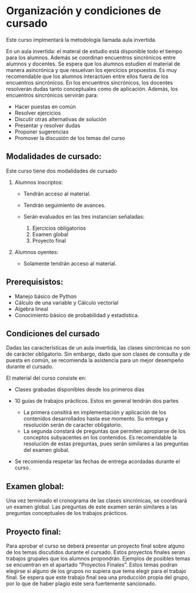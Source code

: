# Organización y condiciones de cursado

Este curso implmentará la metodología llamada aula invertida.

En un aula invertida: el materal de estudio está disponible todo el tiempo para los alumnos. Además se coordinan encuentros sincrónicos entre alumnos y docentes. Se espera que los alumnos estudien el material de manera asincrónica y que resuelvan los ejercicios propuestos. Es muy recomendable que los alumnos interactúen entre ellos fuera de los encuentros sincrónicos. En los encuentros sincrónicos, los docentes resolverán dudas tanto conceptuales como de aplicación. Además, los encuentros sincrónicos servirán para:

* Hacer puestas en común
* Resolver ejercicios
* Discutir otras alternativas de solución 
* Presentar y resolver dudas
* Proponer sugerencias
* Promover la discusión de los temas del curso

## Modalidades de cursado:

Este curso tiene dos modalidades de cursado

1. Alumnos inscriptos:

    * Tendrán acceso al material.
    * Tendrán seguimiento de avances.
    * Serán evaluados en las tres instancian señaladas:
    
        1. Ejercicios obligatorios
        2. Examen global
        3. Proyecto final
2. Alumnos oyentes:

    * Solamente tendrán acceso al material.

## Prerequisistos:

* Manejo básico de Python
* Cálculo de una variable y Cálculo vectorial
* Algebra lineal
* Conocimiento básico de probabilidad y estadística.

## Condiciones del cursado

Dadas las características de un aula invertida, las clases sincrónicas no son de carácter obligatorio. Sin embargo, dado que son clases de consulta y de puesta en común, se recomienda la asistencia para un mejor desempeño durante el cursado.

El material del curso consiste en:

* Clases grabadas disponibles desde los primeros días
* 10 guías de trabajos prácticos. Estos en general tendrán dos partes

    - La primera consitirá en implementación y aplicación de los contenidos desarrollados hasta ese momento. Su entrega y resolución serán de caracter obligatorio.
    - La segunda constará de preguntas que permiten apropiarse de los conceptos subyacentes en los contenidos. Es recomendable la resolución de estas preguntas, pues serán similares a las preguntas del examen global.
* Se recomienda respetar las fechas de entrega acordadas durante el curso.

## Examen global:

Una vez terminado el cronograma de las clases sincrónicas, se coordinará un examen global. Las preguntas de este examen serán similares a las preguntas conceptuales de los trabajos prácticos.

## Proyecto final:

Para aprobar el curso se deberá presentar un proyecto final sobre alguno de los temas discutidos durante el cursado. Estos proyectos finales seran trabajos grupales que los alumnos propondrán. Ejemplos de posibles temas se encuentran en el apartado "Proyectos Finales". Estos temas podran elegirse si alguno de los grupos no supiera que tema elegir para el trabajo final. Se espera que este trabajo final sea una producción propia del grupo, por lo que de haber plagio este sera fuertemente sancionado.
